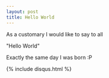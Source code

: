 ```yaml
---
layout: post
title: Hello World
---
```


As a customary I would like to say to all

"Hello World"

Exactly the same day I was born :P

{% include disqus.html %}